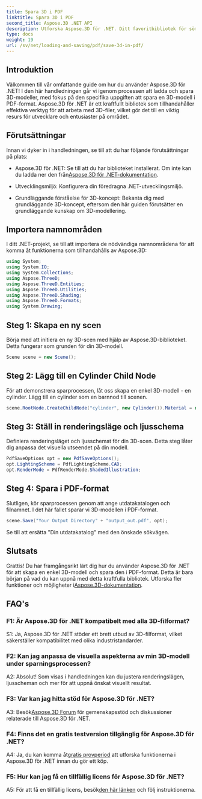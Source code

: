 ```yaml
---
title: Spara 3D i PDF
linktitle: Spara 3D i PDF
second_title: Aspose.3D .NET API
description: Utforska Aspose.3D för .NET. Ditt favoritbibliotek för sömlös 3D-modellering och rendering. Spara enkelt 3D-modeller i PDF.
type: docs
weight: 19
url: /sv/net/loading-and-saving/pdf/save-3d-in-pdf/
---
```

## Introduktion

Välkommen till vår omfattande guide om hur du använder Aspose.3D för .NET! I den här handledningen går vi igenom processen att ladda och spara 3D-modeller, med fokus på den specifika uppgiften att spara en 3D-modell i PDF-format. Aspose.3D för .NET är ett kraftfullt bibliotek som tillhandahåller effektiva verktyg för att arbeta med 3D-filer, vilket gör det till en viktig resurs för utvecklare och entusiaster på området.

## Förutsättningar

Innan vi dyker in i handledningen, se till att du har följande förutsättningar på plats:

-  Aspose.3D för .NET: Se till att du har biblioteket installerat. Om inte kan du ladda ner den från[Aspose.3D för .NET-dokumentation](https://reference.aspose.com/3d/net/).

- Utvecklingsmiljö: Konfigurera din föredragna .NET-utvecklingsmiljö.

- Grundläggande förståelse för 3D-koncept: Bekanta dig med grundläggande 3D-koncept, eftersom den här guiden förutsätter en grundläggande kunskap om 3D-modellering.

## Importera namnområden

I ditt .NET-projekt, se till att importera de nödvändiga namnområdena för att komma åt funktionerna som tillhandahålls av Aspose.3D:

```csharp
using System;
using System.IO;
using System.Collections;
using Aspose.ThreeD;
using Aspose.ThreeD.Entities;
using Aspose.ThreeD.Utilities;
using Aspose.ThreeD.Shading;
using Aspose.ThreeD.Formats;
using System.Drawing;
```

## Steg 1: Skapa en ny scen

Börja med att initiera en ny 3D-scen med hjälp av Aspose.3D-biblioteket. Detta fungerar som grunden för din 3D-modell.

```csharp
Scene scene = new Scene();
```

## Steg 2: Lägg till en Cylinder Child Node

För att demonstrera sparprocessen, låt oss skapa en enkel 3D-modell - en cylinder. Lägg till en cylinder som en barnnod till scenen.

```csharp
scene.RootNode.CreateChildNode("cylinder", new Cylinder()).Material = new PhongMaterial() { DiffuseColor = new Vector3(Color.DarkCyan) };
```

## Steg 3: Ställ in renderingsläge och ljusschema

Definiera renderingsläget och ljusschemat för din 3D-scen. Detta steg låter dig anpassa det visuella utseendet på din modell.

```csharp
PdfSaveOptions opt = new PdfSaveOptions();
opt.LightingScheme = PdfLightingScheme.CAD;
opt.RenderMode = PdfRenderMode.ShadedIllustration;
```

## Steg 4: Spara i PDF-format

Slutligen, kör sparprocessen genom att ange utdatakatalogen och filnamnet. I det här fallet sparar vi 3D-modellen i PDF-format.

```csharp
scene.Save("Your Output Directory" + "output_out.pdf", opt);
```

Se till att ersätta "Din utdatakatalog" med den önskade sökvägen.

## Slutsats

 Grattis! Du har framgångsrikt lärt dig hur du använder Aspose.3D för .NET för att skapa en enkel 3D-modell och spara den i PDF-format. Detta är bara början på vad du kan uppnå med detta kraftfulla bibliotek. Utforska fler funktioner och möjligheter i[Aspose.3D-dokumentation](https://reference.aspose.com/3d/net/).

## FAQ's

### F1: Är Aspose.3D för .NET kompatibelt med alla 3D-filformat?

S1: Ja, Aspose.3D för .NET stöder ett brett utbud av 3D-filformat, vilket säkerställer kompatibilitet med olika industristandarder.

### F2: Kan jag anpassa de visuella aspekterna av min 3D-modell under sparningsprocessen?

A2: Absolut! Som visas i handledningen kan du justera renderingslägen, ljusscheman och mer för att uppnå önskat visuellt resultat.

### F3: Var kan jag hitta stöd för Aspose.3D för .NET?

 A3: Besök[Aspose.3D Forum](https://forum.aspose.com/c/3d/18) för gemenskapsstöd och diskussioner relaterade till Aspose.3D för .NET.

### F4: Finns det en gratis testversion tillgänglig för Aspose.3D för .NET?

 A4: Ja, du kan komma åt[gratis provperiod](https://releases.aspose.com/) att utforska funktionerna i Aspose.3D för .NET innan du gör ett köp.

### F5: Hur kan jag få en tillfällig licens för Aspose.3D för .NET?

 A5: För att få en tillfällig licens, besök[den här länken](https://purchase.aspose.com/temporary-license/) och följ instruktionerna.